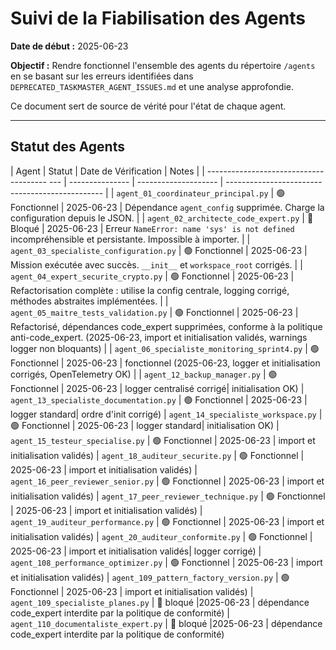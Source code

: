 # Suivi de la Fiabilisation des Agents

**Date de début :** 2025-06-23

**Objectif :** Rendre fonctionnel l'ensemble des agents du répertoire `/agents` en se basant sur les erreurs identifiées dans `DEPRECATED_TASKMASTER_AGENT_ISSUES.md` et une analyse approfondie.

Ce document sert de source de vérité pour l'état de chaque agent.

---

## Statut des Agents

| Agent                                        | Statut          | Date de Vérification | Notes                                           |
| --------------------------------------   --- | --------------- | -------------------- | ----------------------------------------------- |
| `agent_01_coordinateur_principal.py`         | 🟢 Fonctionnel   | 2025-06-23          | Dépendance `agent_config` supprimée. Charge la configuration depuis le JSON. |
| `agent_02_architecte_code_expert.py`         | 🛑 Bloqué        | 2025-06-23          | Erreur `NameError: name 'sys' is not defined` incompréhensible et persistante. Impossible à importer. |
| `agent_03_specialiste_configuration.py`      | 🟢 Fonctionnel   | 2025-06-23          | Mission exécutée avec succès. `__init__` et `workspace_root` corrigés. |
| `agent_04_expert_securite_crypto.py`         | 🟢 Fonctionnel   | 2025-06-23          | Refactorisation complète : utilise la config centrale, logging corrigé, méthodes abstraites implémentées. |
| `agent_05_maitre_tests_validation.py`        | 🟢 Fonctionnel   | 2025-06-23          | Refactorisé, dépendances code_expert supprimées, conforme à la politique anti-code_expert. (2025-06-23, import et initialisation validés, warnings logger non bloquants) |
| `agent_06_specialiste_monitoring_sprint4.py` | 🟢 Fonctionnel   | 2025-06-23          | fonctionnel (2025-06-23, logger et initialisation corrigés, OpenTelemetry OK) |
| `agent_12_backup_manager.py`                 | 🟢 Fonctionnel   | 2025-06-23          | logger centralisé corrigé| initialisation OK)
| `agent_13_specialiste_documentation.py`      | 🟢 Fonctionnel   | 2025-06-23          | logger standard| ordre d'init corrigé)
| `agent_14_specialiste_workspace.py`          | 🟢 Fonctionnel   | 2025-06-23          | logger standard| initialisation OK)
| `agent_15_testeur_specialise.py`             | 🟢 Fonctionnel   | 2025-06-23          | import et initialisation validés)
| `agent_18_auditeur_securite.py`              | 🟢 Fonctionnel   | 2025-06-23          | import et initialisation validés)
| `agent_16_peer_reviewer_senior.py`           | 🟢 Fonctionnel   | 2025-06-23          | import et initialisation validés)
| `agent_17_peer_reviewer_technique.py`        | 🟢 Fonctionnel   | 2025-06-23          | import et initialisation validés)
| `agent_19_auditeur_performance.py`           | 🟢 Fonctionnel   | 2025-06-23          | import et initialisation validés)
| `agent_20_auditeur_conformite.py`            | 🟢 Fonctionnel   | 2025-06-23          | import et initialisation validés| logger corrigé)
| `agent_108_performance_optimizer.py`         | 🟢 Fonctionnel   | 2025-06-23          | import et initialisation validés)
| `agent_109_pattern_factory_version.py`       | 🟢 Fonctionnel   | 2025-06-23          | import et initialisation validés)
| `agent_109_specialiste_planes.py`            | 🛑 bloqué        |2025-06-23           | dépendance code_expert interdite par la politique de conformité)
| `agent_110_documentaliste_expert.py`         | 🛑 bloqué        |2025-06-23           | dépendance code_expert interdite par la politique de conformité)